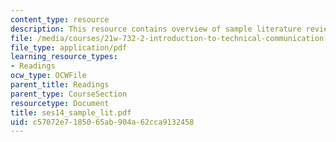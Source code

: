 ```yaml
---
content_type: resource
description: This resource contains overview of sample literature review.
file: /media/courses/21w-732-2-introduction-to-technical-communication-ethics-in-science-and-technology-fall-2006/c57072e7185065ab904a62cca9132458_ses14_sample_lit.pdf
file_type: application/pdf
learning_resource_types:
- Readings
ocw_type: OCWFile
parent_title: Readings
parent_type: CourseSection
resourcetype: Document
title: ses14_sample_lit.pdf
uid: c57072e7-1850-65ab-904a-62cca9132458
---
```

